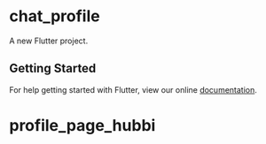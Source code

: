# chat_profile

A new Flutter project.

## Getting Started

For help getting started with Flutter, view our online
[documentation](https://flutter.io/).
# profile_page_hubbi

